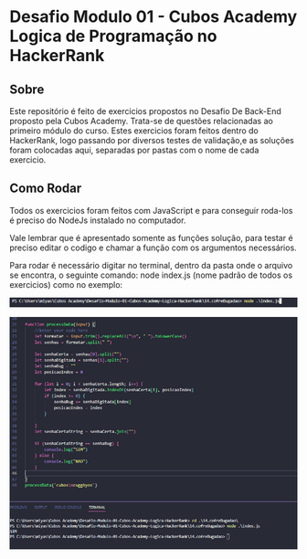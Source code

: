 # Desafio Modulo 01 - Cubos Academy Logica de Programação no HackerRank

## Sobre

Este repositório é feito de exercicios propostos no Desafio De Back-End proposto pela Cubos Academy. Trata-se de questões relacionadas ao primeiro módulo do curso.
Estes exercicios foram feitos dentro do HackerRank, logo passando por diversos testes de validação,e as soluções foram colocadas aqui, separadas por pastas com o nome de cada exercicio.

## Como Rodar

Todos os exercicios foram feitos com JavaScript e para conseguir roda-los é preciso do NodeJs instalado no computador.

Vale lembrar que é apresentado somente as funções solução, para testar é preciso editar o codigo e chamar a função com os argumentos necessários.

Para rodar é necessário digitar no terminal, dentro da pasta onde o arquivo se encontra, o seguinte comando: node index.js (nome padrão de todos os exercicios) como no exemplo:

![comando node-js](/img/comando-terminal.png)

![Resultado do Programa](/img/resultado.png)
